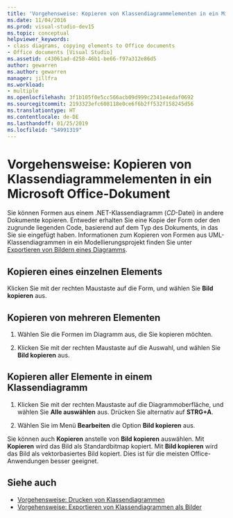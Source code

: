 ```yaml
---
title: 'Vorgehensweise: Kopieren von Klassendiagrammelementen in ein Microsoft Office-Dokument (Klassen-Designer)'
ms.date: 11/04/2016
ms.prod: visual-studio-dev15
ms.topic: conceptual
helpviewer_keywords:
- class diagrams, copying elements to Office documents
- Office documents [Visual Studio]
ms.assetid: c43061ad-d258-46b1-be66-f97a312e86d5
author: gewarren
ms.author: gewarren
manager: jillfra
ms.workload:
- multiple
ms.openlocfilehash: 3f1b105f0e5cc566acb09d999c2341e4edaf0692
ms.sourcegitcommit: 2193323efc608118e0ce6f6b2ff532f158245d56
ms.translationtype: HT
ms.contentlocale: de-DE
ms.lasthandoff: 01/25/2019
ms.locfileid: "54991319"
---
```

# <a name="how-to-copy-class-diagram-elements-to-a-microsoft-office-document"></a>Vorgehensweise: Kopieren von Klassendiagrammelementen in ein Microsoft Office-Dokument

Sie können Formen aus einem .NET-Klassendiagramm (*CD*-Datei) in andere Dokumente kopieren. Entweder erhalten Sie eine Kopie der Form oder den zugrunde liegenden Code, basierend auf dem Typ des Dokuments, in das Sie sie eingefügt haben. Informationen zum Kopieren von Formen aus UML-Klassendiagrammen in ein Modellierungsprojekt finden Sie unter [Exportieren von Bildern eines Diagramms](../../modeling/export-diagrams-as-images.md).

## <a name="copy-a-single-element"></a>Kopieren eines einzelnen Elements

Klicken Sie mit der rechten Maustaste auf die Form, und wählen Sie **Bild kopieren** aus.

## <a name="copy-several-elements"></a>Kopieren von mehreren Elementen

1.  Wählen Sie die Formen im Diagramm aus, die Sie kopieren möchten.

2.  Klicken Sie mit der rechten Maustaste auf die Auswahl, und wählen Sie **Bild kopieren** aus.

## <a name="copy-all-the-elements-in-a-class-diagram"></a>Kopieren aller Elemente in einem Klassendiagramm

1.  Klicken Sie mit der rechten Maustaste auf die Diagrammoberfläche, und wählen Sie **Alle auswählen** aus. Drücken Sie alternativ auf **STRG+A**.

2.  Wählen Sie im Menü **Bearbeiten** die Option **Bild kopieren** aus.

Sie können auch **Kopieren** anstelle von **Bild kopieren** auswählen. Mit **Kopieren** wird das Bild als Standardbitmap kopiert. Mit **Bild kopieren** wird das Bild als vektorbasiertes Bild kopiert. Dies ist für die meisten Office-Anwendungen besser geeignet.

## <a name="see-also"></a>Siehe auch

- [Vorgehensweise: Drucken von Klassendiagrammen](how-to-print-class-diagrams.md)
- [Vorgehensweise: Exportieren von Klassendiagrammen als Bilder](how-to-export-class-diagrams-as-images.md)
